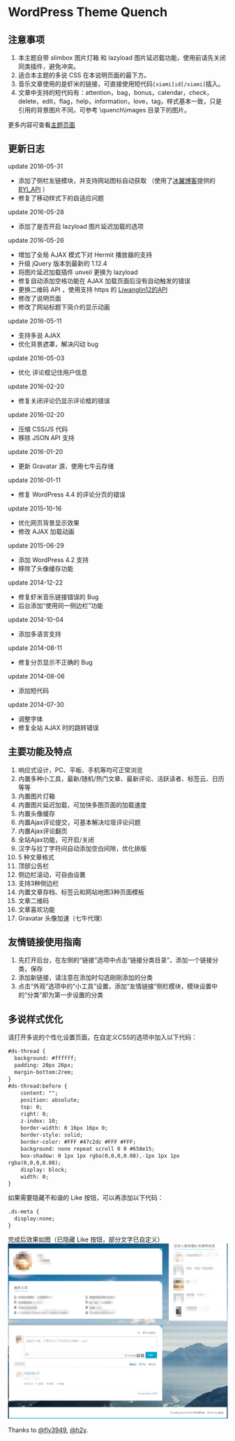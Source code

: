 WordPress Theme Quench
======

注意事项
----

 1. 本主题自带 slimbox 图片灯箱 和 lazyload 图片延迟载功能，使用前请先关闭同类插件，避免冲突。
 2. 适合本主题的多说 CSS 在本说明页面的最下方。
 3. 音乐文章使用的是虾米的链接，可直接使用短代码`[xiami]id[/xiami]`插入。
 4. 文章中支持的短代码有：attention，bag，bonus，calendar，check，delete，edit，flag，help，information，love，tag，样式基本一致，只是引用的背景图片不同，可参考 \quench\images 目录下的图片。

更多内容可查看[主题页面](https://lophita.com/wordpress-theme-quench.html)

更新日志
----
update 2016-05-31
 - 添加了侧栏友链模块，并支持网站图标自动获取 （使用了[冰翼博客](https://icewing.cc/)提供的 [BYI_API](https://api.byi.pw/favicon) ）
 - 修复了移动样式下的自适应问题

update 2016-05-28
 - 添加了是否开启 lazyload 图片延迟加载的选项

update 2016-05-26

 - 增加了全局 AJAX 模式下对 Hermit 播放器的支持
 - 升级 jQuery 版本到最新的 1.12.4
 - 将图片延迟加载插件 unveil 更换为 lazyload
 - 修复自动添加空格功能在 AJAX 加载页面后没有自动触发的错误
 - 更换二维码 API ，使用支持 https 的 [Liwanglin12的API](https://blog.lwl12.com/read/lwl-api-qrcode.html)
 - 修改了说明页面
 - 修改了网站标题下简介的显示动画

update 2016-05-11

 - 支持多说 AJAX
 - 优化背景遮罩，解决闪动 bug

update 2016-05-03

 - 优化 评论框记住用户信息

update 2016-02-20

 - 修复关闭评论仍显示评论框的错误

update 2016-02-20

- 压缩 CSS/JS 代码
- 移除 JSON API 支持

update 2016-01-20

- 更新 Gravatar 源，使用七牛云存储

update 2016-01-11

- 修复 WordPress 4.4 的评论分页的错误

update 2015-10-16

- 优化网页背景显示效果
- 修改 AJAX 加载动画

update 2015-06-29

- 添加 WordPress 4.2 支持
- 移除了头像缓存功能

update 2014-12-22

- 修复虾米音乐链接错误的 Bug
- 后台添加“使用同一侧边栏”功能

update 2014-10-04

- 添加多语言支持

update 2014-08-11

- 修复分页显示不正确的 Bug

update 2014-08-06

- 添加短代码

update 2014-07-30

- 调整字体
- 修复全站 AJAX 时的跳转错误

主要功能及特点
-------
1. 响应式设计，PC、平板、手机等均可正常浏览
2. 内置多种小工具，最新/随机/热门文章、最新评论、活跃读者、标签云、日历等等
3. 内置图片灯箱
4. 内置图片延迟加载，可加快多图页面的加载速度
5. 内置头像缓存
6. 内置Ajax评论提交，可基本解决垃圾评论问题
7. 内置Ajax评论翻页
8. 全站Ajax功能，可开启/关闭
9. 汉字与拉丁字符间自动添加空白间隙，优化排版
10. 5 种文章格式
11. 顶部公告栏
12. 侧边栏滚动，可自由设置
13. 支持3种侧边栏
14. 内置文章存档、标签云和网站地图3种页面模板
15. 文章二维码
16. 文章喜欢功能
17. Gravatar 头像加速（七牛代理）

友情链接使用指南
----
1. 先打开后台，在左侧的“链接”选项中点击“链接分类目录”，添加一个链接分类，保存
2. 添加新链接，请注意在添加时勾选刚刚添加的分类
3. 点击“外观”选项中的“小工具”设置，添加“友情链接”侧栏模块，模块设置中的“分类”即为第一步设置的分类

多说样式优化
------
请打开多说的个性化设置页面，在自定义CSS的选项中加入以下代码：
```
#ds-thread {
  background: #ffffff;
  padding: 20px 26px;
  margin-bottom:2rem;
}
#ds-thread:before {
    content: "";
    position: absolute;
    top: 0;
    right: 0;
    z-index: 10;
    border-width: 0 16px 16px 0;
    border-style: solid;
    border-color: #FFF #47c2dc #FFF #FFF;
    background: none repeat scroll 0 0 #658e15;
    box-shadow: 0 1px 1px rgba(0,0,0,0.08),-1px 1px 1px rgba(0,0,0,0.08);
    display: block;
    width: 0;
}
```

如果需要隐藏不和谐的 Like 按钮，可以再添加以下代码：
```
.ds-meta {
  display:none;
}
```

完成后效果如图（已隐藏 Like 按钮，部分文字已自定义）
![enter image description here](https://github.com/fly3949/imgs/blob/master/demo/quench/duoshuo.png?raw=true)


Thanks to [@fly3949](https://github.com/fly3949), [@h2y](https://github.com/h2y).
